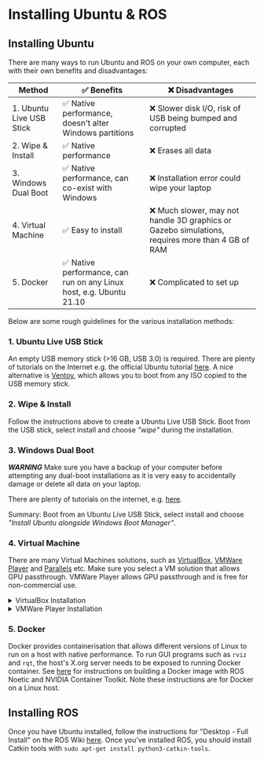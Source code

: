 # Installing Ubuntu & ROS

## Installing Ubuntu

There are many ways to run Ubuntu and ROS on your own computer, each with their own benefits and disadvantages:

| Method        | ✅ Benefits  | ❌ Disadvantages |
| ------------- | ------------- | ---------- |
| 1. Ubuntu Live USB Stick  | ✅ Native performance, doesn't alter Windows partitions | ❌ Slower disk I/O, risk of USB being bumped and corrupted   |
| 2. Wipe & Install | ✅ Native performance  | ❌ Erases all data           |
| 3. Windows Dual Boot  | ✅ Native performance, can co-exist with Windows  | ❌ Installation error could wipe your laptop  |
| 4. Virtual Machine   | ✅ Easy to install | ❌ Much slower, may not handle 3D graphics or Gazebo simulations, requires more than 4 GB of RAM |
| 5. Docker   | ✅ Native performance, can run on any Linux host, e.g. Ubuntu 21.10 | ❌ Complicated to set up |

Below are some rough guidelines for the various installation methods:


### 1. Ubuntu Live USB Stick

An empty USB memory stick (>16 GB, USB 3.0) is required. There are plenty of tutorials on the Internet e.g. the official Ubuntu tutorial [here](https://ubuntu.com/tutorials/create-a-usb-stick-on-ubuntu). A nice alternative is [Ventoy](https://www.ventoy.net/en/index.html), which allows you to boot from any ISO copied to the USB memory stick. 


### 2. Wipe & Install	

Follow the instructions above to create a Ubuntu Live USB Stick. Boot from the USB stick, select install and choose _"wipe"_ during the installation. 


### 3. Windows Dual Boot

***WARNING*** Make sure you have a backup of your computer before attempting any dual-boot installations as it is very easy to accidentally damage or delete all data on your laptop. 

There are plenty of tutorials on the internet, e.g. [here](https://medium.com/linuxforeveryone/how-to-install-ubuntu-20-04-and-dual-boot-alongside-windows-10-323a85271a73).  

Summary: Boot from an Ubuntu Live USB Stick, select install and choose _"Install Ubuntu alongside Windows Boot Manager”_. 


### 4. Virtual Machine

There are many Virtual Machines solutions, such as [VirtualBox](https://www.virtualbox.org/), [VMWare Player](https://www.vmware.com/au/products/workstation-player.html) and [Parallels](https://www.parallels.com/) etc. Make sure you select a VM solution that allows GPU passthrough. VMWare Player allows GPU passthrough and is free for non-commercial use.

<details><summary>VirtualBox Installation</summary>

Steps for installing Virtual Box 6.1.32 (as of Jan 2022):
1. Download and install VirtualBox for your relevant platform from https://www.virtualbox.org/wiki/Downloads
2. Install the extension to enable USB and other functionalities from https://download.virtualbox.org/virtualbox/6.1.32/Oracle_VM_VirtualBox_Extension_Pack-6.1.32.vbox-extpack
3. In Step 2, it will open up VirtualBox and ask permission to continue the installation. Continue to do so.
4. In VirtualBox, create a new VM for Ubuntu.
5. Choose the guest OS architecture: (64-bit, Ubuntu)
6. Select the amount of RAM (typically 50% of physical RAM)
7. Next, specify a virtual hard drive with a dynamically allocated one with at least 20GB.
8. Now, run your VM.
9. On the first run, select the Ubuntu ISO via First Start Wizard.
10. This will present you with the wizard to try or install Ubuntu in your VM. Select install.
11. Continue as you would normally to install Ubuntu, allowing it use the entire virtual disk
12. Once completed unmount the ISO and reboot
Further [details](https://www.virtualbox.org/manual/UserManual.html#gui-createvm)

</details>

<details><summary>VMWare Player Installation</summary>
  
Steps:  
1. Download from https://www.vmware.com/au/products/workstation-player.html
2. Follow: https://www.linuxlookup.com/howto/install_vmware_workstation_or_vmware_player_bundle_file
   
</details>


### 5. Docker

Docker provides containerisation that allows different versions of Linux to run on a host with native performance. To run GUI programs such as `rviz` and `rqt`, the host's X.org server needs to be exposed to running Docker container. See [here](./ros-docker-on-linux.md) for instructions on building a Docker image with ROS Noetic and NVIDIA Container Toolkit. Note these instructions are for Docker on a Linux host. 

## Installing ROS

Once you have Ubuntu installed, follow the instructions for "Desktop - Full Install" on the ROS Wiki [here](http://wiki.ros.org/noetic/Installation/Ubuntu). Once you've installed ROS, you should install Catkin tools with `sudo apt-get install python3-catkin-tools`.
